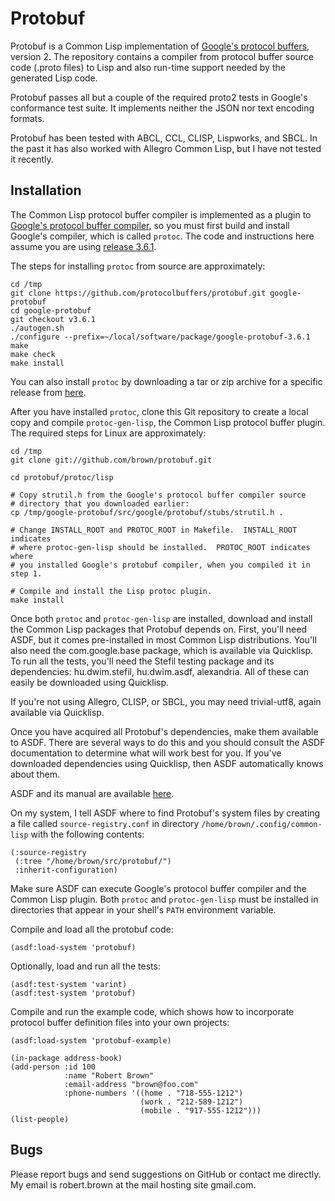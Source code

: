 # Protobuf

Protobuf is a Common Lisp implementation of [Google's protocol
buffers](https://developers.google.com/protocol-buffers), version 2.  The
repository contains a compiler from protocol buffer source code (.proto files)
to Lisp and also run-time support needed by the generated Lisp code.

Protobuf passes all but a couple of the required proto2 tests in Google's
conformance test suite.  It implements neither the JSON nor text encoding
formats.

Protobuf has been tested with ABCL, CCL, CLISP, Lispworks, and SBCL.  In the
past it has also worked with Allegro Common Lisp, but I have not tested it
recently.

## Installation

The Common Lisp protocol buffer compiler is implemented as a plugin to
[Google's protocol buffer
compiler](https://github.com/protocolbuffers/protobuf), so you must first build
and install Google's compiler, which is called `protoc`.  The code and
instructions here assume you are using [release
3.6.1](https://github.com/protocolbuffers/protobuf/releases/tag/v3.6.1).

The steps for installing `protoc` from source are approximately:

```
cd /tmp
git clone https://github.com/protocolbuffers/protobuf.git google-protobuf
cd google-protobuf
git checkout v3.6.1
./autogen.sh
./configure --prefix=~/local/software/package/google-protobuf-3.6.1
make
make check
make install
```

You can also install `protoc` by downloading a tar or zip archive for a
specific release from
[here](https://github.com/protocolbuffers/protobuf/releases).

After you have installed `protoc`, clone this Git repository to create a local
copy and compile `protoc-gen-lisp`, the Common Lisp protocol buffer plugin.
The required steps for Linux are approximately:

```
cd /tmp
git clone git://github.com/brown/protobuf.git

cd protobuf/protoc/lisp

# Copy strutil.h from the Google's protocol buffer compiler source
# directory that you downloaded earlier:
cp /tmp/google-protobuf/src/google/protobuf/stubs/strutil.h .

# Change INSTALL_ROOT and PROTOC_ROOT in Makefile.  INSTALL_ROOT indicates
# where protoc-gen-lisp should be installed.  PROTOC_ROOT indicates where
# you installed Google's protobuf compiler, when you compiled it in step 1.

# Compile and install the Lisp protoc plugin.
make install
```

Once both `protoc` and `protoc-gen-lisp` are installed, download and install
the Common Lisp packages that Protobuf depends on.  First, you'll need ASDF,
but it comes pre-installed in most Common Lisp distributions.  You'll also need
the com.google.base package, which is available via Quicklisp.  To run all the
tests, you'll need the Stefil testing package and its dependencies:
hu.dwim.stefil, hu.dwim.asdf, alexandria.  All of these can easily be
downloaded using Quicklisp.

If you're not using Allegro, CLISP, or SBCL, you may need trivial-utf8, again
available via Quicklisp.

Once you have acquired all Protobuf's dependencies, make them available to
ASDF.  There are several ways to do this and you should consult the ASDF
documentation to determine what will work best for you.  If you've downloaded
dependencies using Quicklisp, then ASDF automatically knows about them.

ASDF and its manual are available [here](http://common-lisp.net/project/asdf).

On my system, I tell ASDF where to find Protobuf's system files by creating a
file called `source-registry.conf` in directory
`/home/brown/.config/common-lisp` with the following contents:

```
(:source-registry
 (:tree "/home/brown/src/protobuf/")
 :inherit-configuration)
```

Make sure ASDF can execute Google's protocol buffer compiler and the Common
Lisp plugin.  Both `protoc` and `protoc-gen-lisp` must be installed in
directories that appear in your shell's `PATH` environment variable.

Compile and load all the protobuf code:

```
(asdf:load-system 'protobuf)
```

Optionally, load and run all the tests:

```
(asdf:test-system 'varint)
(asdf:test-system 'protobuf)
```

Compile and run the example code, which shows how to incorporate protocol
buffer definition files into your own projects:

```
(asdf:load-system 'protobuf-example)

(in-package address-book)
(add-person :id 100
            :name "Robert Brown"
            :email-address "brown@foo.com"
            :phone-numbers '((home . "718-555-1212")
                             (work . "212-589-1212")
                             (mobile . "917-555-1212")))
(list-people)
```

## Bugs

Please report bugs and send suggestions on GitHub or contact me directly.  My
email is robert.brown at the mail hosting site gmail.com.
